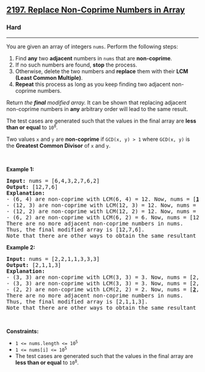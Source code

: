 <h2><a href="https://leetcode.com/problems/replace-non-coprime-numbers-in-array/">2197. Replace Non-Coprime Numbers in Array</a></h2><h3>Hard</h3><hr><div><p>You are given an array of integers <code>nums</code>. Perform the following steps:</p>

<ol>
	<li>Find <strong>any</strong> two <strong>adjacent</strong> numbers in <code>nums</code> that are <strong>non-coprime</strong>.</li>
	<li>If no such numbers are found, <strong>stop</strong> the process.</li>
	<li>Otherwise, delete the two numbers and <strong>replace</strong> them with their <strong>LCM (Least Common Multiple)</strong>.</li>
	<li><strong>Repeat</strong> this process as long as you keep finding two adjacent non-coprime numbers.</li>
</ol>

<p>Return <em>the <strong>final</strong> modified array.</em> It can be shown that replacing adjacent non-coprime numbers in <strong>any</strong> arbitrary order will lead to the same result.</p>

<p>The test cases are generated such that the values in the final array are <strong>less than or equal</strong> to <code>10<sup>8</sup></code>.</p>

<p>Two values <code>x</code> and <code>y</code> are <strong>non-coprime</strong> if <code>GCD(x, y) &gt; 1</code> where <code>GCD(x, y)</code> is the <strong>Greatest Common Divisor</strong> of <code>x</code> and <code>y</code>.</p>

<p>&nbsp;</p>
<p><strong>Example 1:</strong></p>

<pre><strong>Input:</strong> nums = [6,4,3,2,7,6,2]
<strong>Output:</strong> [12,7,6]
<strong>Explanation:</strong> 
- (6, 4) are non-coprime with LCM(6, 4) = 12. Now, nums = [<strong><u>12</u></strong>,3,2,7,6,2].
- (12, 3) are non-coprime with LCM(12, 3) = 12. Now, nums = [<strong><u>12</u></strong>,2,7,6,2].
- (12, 2) are non-coprime with LCM(12, 2) = 12. Now, nums = [<strong><u>12</u></strong>,7,6,2].
- (6, 2) are non-coprime with LCM(6, 2) = 6. Now, nums = [12,7,<u><strong>6</strong></u>].
There are no more adjacent non-coprime numbers in nums.
Thus, the final modified array is [12,7,6].
Note that there are other ways to obtain the same resultant array.
</pre>

<p><strong>Example 2:</strong></p>

<pre><strong>Input:</strong> nums = [2,2,1,1,3,3,3]
<strong>Output:</strong> [2,1,1,3]
<strong>Explanation:</strong> 
- (3, 3) are non-coprime with LCM(3, 3) = 3. Now, nums = [2,2,1,1,<u><strong>3</strong></u>,3].
- (3, 3) are non-coprime with LCM(3, 3) = 3. Now, nums = [2,2,1,1,<u><strong>3</strong></u>].
- (2, 2) are non-coprime with LCM(2, 2) = 2. Now, nums = [<u><strong>2</strong></u>,1,1,3].
There are no more adjacent non-coprime numbers in nums.
Thus, the final modified array is [2,1,1,3].
Note that there are other ways to obtain the same resultant array.
</pre>

<p>&nbsp;</p>
<p><strong>Constraints:</strong></p>

<ul>
	<li><code>1 &lt;= nums.length &lt;= 10<sup>5</sup></code></li>
	<li><code>1 &lt;= nums[i] &lt;= 10<sup>5</sup></code></li>
	<li>The test cases are generated such that the values in the final array are <strong>less than or equal</strong> to <code>10<sup>8</sup></code>.</li>
</ul>
</div>